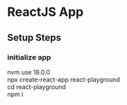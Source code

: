 # ReactJS App

## Setup Steps

### initialize app

nvm use 18.0.0  
npx create-react-app react-playground  
cd react-playground  
npm i
